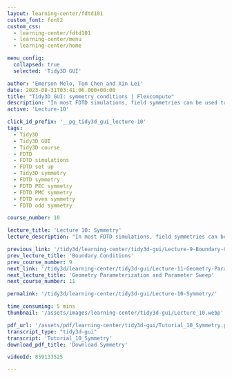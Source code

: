 ```yaml
---
layout: learning-center/fdtd101
custom_font: font2
custom_css:
  - learning-center/fdtd101
  - learning-center/menu
  - learning-center/home

menu_config:
  collapsed: true
  selected: 'Tidy3D GUI'

author: 'Emerson Melo, Tom Chen and Xin Lei'
date: 2023-08-31T03:41:06.000+00:00
title: "Tidy3D GUI: symmetry conditions | Flexcompute"
description: "In most FDTD simulations, field symmetries can be used to significantly reduce computation by 1/2, 1/4, or even 1/8. In this tutorial, you will learn how to set up symmetries based on the structure and source properties. As a practical example, we will show you how to properly set up symmetry conditions to excite the input waveguide of a photonic crystal slab polarization filter with both the fundamental TE and TM optical modes."
active: 'Lecture-10'

click_id_prefix: '__pg_tidy3d_gui_lecture-10'
tags:
  - Tidy3D
  - Tidy3D GUI
  - Tidy3D course
  - FDTD
  - FDTD simulations
  - FDTD set up
  - Tidy3D symmetry
  - FDTD symmetry
  - FDTD PEC symmetry
  - FDTD PMC symmetry
  - FDTD even symmetry
  - FDTD odd symmetry

course_number: 10

lecture_title: 'Lecture 10: Symmetry'
lecture_description: "In most FDTD simulations, field symmetries can be used to significantly reduce computation by 1/2, 1/4, or even 1/8. In this tutorial, you will learn how to set up symmetries based on the structure and source properties. As a practical example, we will show you how to properly set up symmetry conditions to excite the input waveguide of a <a id='__pg_tidy3d_gui_lecture-10_photonic-crystal-slab-polarization-filter_link' class='color-primary-hover' href='https://docs.flexcompute.com/projects/tidy3d/en/stable/notebooks/PhotonicCrystalWaveguidePolarizationFilter.html'>photonic crystal slab polarization filter</a> with both the fundamental TE and TM optical modes."

previous_link: '/tidy3d/learning-center/tidy3d-gui/Lecture-9-Boundary-Conditions/'
prev_lecture_title: 'Boundary Conditions'
prev_course_number: 9
next_link: '/tidy3d/learning-center/tidy3d-gui/Lecture-11-Geometry-Parameterization-and-Parameter-Sweep/'
next_lecture_title: 'Geometry Parameterization and Parameter Sweep'
next_course_number: 11

permalink: '/tidy3d/learning-center/tidy3d-gui/Lecture-10-Symmetry/'

time_consuming: 5 mins
thumbnail: '/assets/images/learning-center/tidy3d-gui/Lecture_10.webp'

pdf_url: '/assets/pdf/learning-center/tidy3d-gui/Tutorial_10_Symmetry.pdf'
transcript_type: "tidy3d-gui"
transcript: 'Tutorial_10_Symmetry'
download_pdf_title: 'Download Symmetry'

videoId: 859133525

---
```

